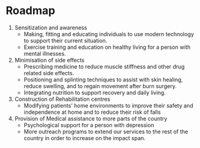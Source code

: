 ---
---

# Roadmap

1. Sensitization and awareness
   - Making, fitting and educating individuals to use modern technology to support their current situation.
   - Exercise training and education on healthy living for a person with mental illnesses.
2. Minimisation of side effects
   - Prescribing medicine to reduce muscle stiffness and other drug related side effects.
   - Positioning and splinting techniques to assist with skin healing, reduce swelling, and to regain movement after burn surgery.
   - Integrating nutrition to support recovery and daily living.
3. Construction of Rehabilitation centres
   - Modifying patients’ home environments to improve their safety and independence at home and to reduce their risk of falls
4. Provision of Medical assistance to more parts of the country
   - Psychological support for a person with depression
   - More outreach programs to extend our services to the rest of the country in order to increase on the impact span.
